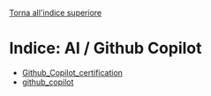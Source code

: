 [Torna all'indice superiore](../indice.md)

# Indice: AI / Github Copilot

- [Github_Copilot_certification](Github_Copilot_certification.md)
- [github_copilot](github_copilot.md)